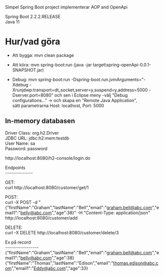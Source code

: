 
Simpel Spring Boot project implementerar AOP and OpenApi 

Spring Boot 2.2.2.RELEASE </br>
Java 11 </br>


Hur/vad göra
============

- Att bygga: mvn clean package </br> 
- Att köra:  mvn spring-boot:run    (java -jar target\spring-openApi-0.0.1-SNAPSHOT.jar) </br>

- Debug: mvn spring-boot:run -Dspring-boot.run.jvmArguments="-Xdebug -Xrunjdwp:transport=dt_socket,server=y,suspend=y,address=5000 -Dserver.port=8080"
 och sen i Eclipse meny -välj  "Debug configurations..." -> och skapa en "Remote Java Application",  
 sätt parametrarna Host: localhost, Port: 5000


In-memory databasen </br>
----------------------------
Driver Class: org.h2.Driver </br>
JDBC URL: jdbc:h2:mem:testdb </br>
User Name: sa </br>
Password: password </br>

http://localhost:8080/h2-console/login.do  </br>


Endpoints </br>
-------------- </br>

GET: </br>
curl  http://localhost:8080/customer/get/1 </br>

POST: </br>
curl -X POST -d "{\"firstName\":\"Graham\",\"lastName\":\"Bell\",\"email\":\"graham.bell@abc.com\",\"email1\":\"belly@abc.com\",\"age\":38}" -H "Content-Type: application/json" http://localhost:8080/customer/add </br>

DELETE: </br>
curl -X DELETE http://localhost:8080/customer/delete/3 </br>

Ex på record </br>
----------------- </br>
{"firstName":"Graham","lastName":"Bell","email":"graham.bell@abc.com","email1":"belly@abc.com","age":38}
{"firstName":"Thomas","lastName":"Edison","email":"thomas.edison@abc.com","email1":"Eddy@abc.com","age":33}